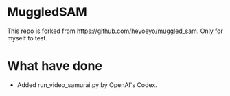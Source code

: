 # MuggledSAM

This repo is forked from https://github.com/heyoeyo/muggled_sam. Only for myself to test.

# What have done
 - Added run_video_samurai.py by OpenAI's Codex.
